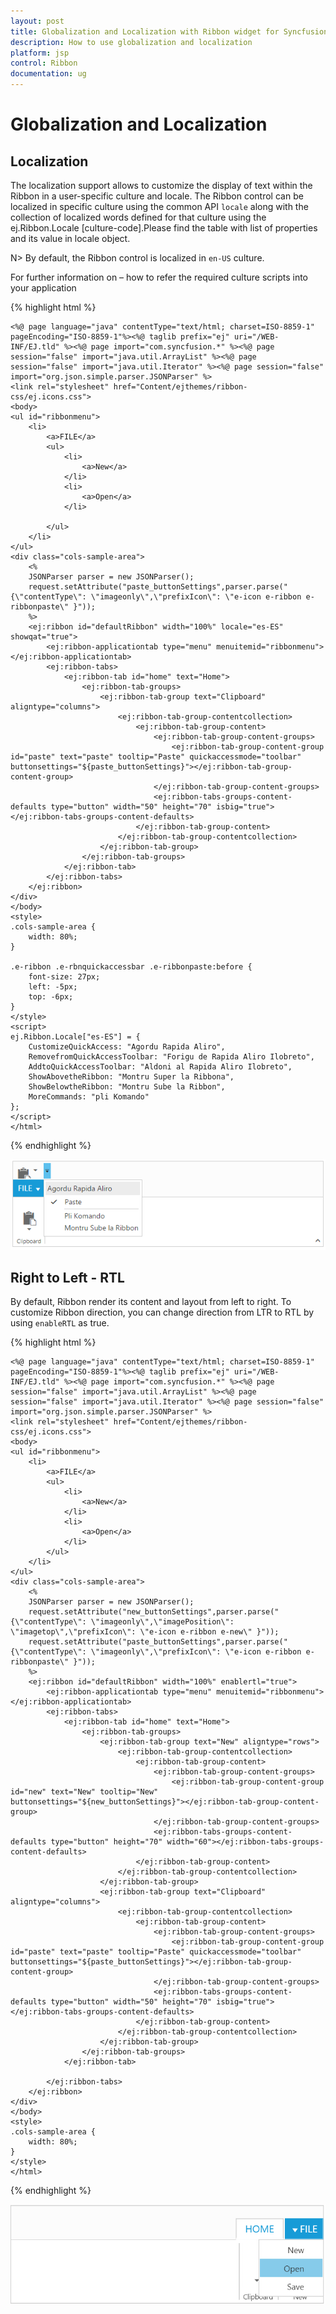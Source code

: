 ```yaml
---
layout: post
title: Globalization and Localization with Ribbon widget for Syncfusion Essential JS
description: How to use globalization and localization 
platform: jsp
control: Ribbon
documentation: ug
---
```

# Globalization and Localization

## Localization

The localization support allows to customize the display of text within the Ribbon in a user-specific culture and locale. The Ribbon control can be localized in specific culture using the common API `locale` along with the collection of localized words defined for that culture using the ej.Ribbon.Locale [culture-code].Please find the table with list of properties and its value in locale object.

N> By default, the Ribbon control is localized in `en-US` culture.

For further information on – how to refer the required culture scripts into your application

{% highlight html %}

    <%@ page language="java" contentType="text/html; charset=ISO-8859-1"
    pageEncoding="ISO-8859-1"%><%@ taglib prefix="ej" uri="/WEB-INF/EJ.tld" %><%@ page import="com.syncfusion.*" %><%@ page session="false" import="java.util.ArrayList" %><%@ page session="false" import="java.util.Iterator" %><%@ page session="false" import="org.json.simple.parser.JSONParser" %>
    <link rel="stylesheet" href="Content/ejthemes/ribbon-css/ej.icons.css">
    <body>
    <ul id="ribbonmenu">
        <li>
            <a>FILE</a>
            <ul>
                <li>
                    <a>New</a>
                </li>
                <li>
                    <a>Open</a>
                </li>

            </ul>
        </li>
    </ul>
    <div class="cols-sample-area">
        <%
        JSONParser parser = new JSONParser();
        request.setAttribute("paste_buttonSettings",parser.parse("{\"contentType\": \"imageonly\",\"prefixIcon\": \"e-icon e-ribbon e-ribbonpaste\" }"));
        %>
        <ej:ribbon id="defaultRibbon" width="100%" locale="es-ES" showqat="true">
            <ej:ribbon-applicationtab type="menu" menuitemid="ribbonmenu"></ej:ribbon-applicationtab>
            <ej:ribbon-tabs>
                <ej:ribbon-tab id="home" text="Home">
                    <ej:ribbon-tab-groups>
                        <ej:ribbon-tab-group text="Clipboard" aligntype="columns">
                            <ej:ribbon-tab-group-contentcollection>
                                <ej:ribbon-tab-group-content>
                                    <ej:ribbon-tab-group-content-groups>
                                        <ej:ribbon-tab-group-content-group id="paste" text="paste" tooltip="Paste" quickaccessmode="toolbar" buttonsettings="${paste_buttonSettings}"></ej:ribbon-tab-group-content-group>
                                    </ej:ribbon-tab-group-content-groups>
                                    <ej:ribbon-tabs-groups-content-defaults type="button" width="50" height="70" isbig="true"></ej:ribbon-tabs-groups-content-defaults>
                                </ej:ribbon-tab-group-content>
                            </ej:ribbon-tab-group-contentcollection>
                        </ej:ribbon-tab-group>
                    </ej:ribbon-tab-groups>
                </ej:ribbon-tab>
            </ej:ribbon-tabs>
        </ej:ribbon>
    </div>
    </body>
    <style>
    .cols-sample-area {
        width: 80%;
    }

    .e-ribbon .e-rbnquickaccessbar .e-ribbonpaste:before {
        font-size: 27px;
        left: -5px;
        top: -6px;
    }
    </style>
    <script>
    ej.Ribbon.Locale["es-ES"] = {
        CustomizeQuickAccess: "Agordu Rapida Aliro",
        RemovefromQuickAccessToolbar: "Forigu de Rapida Aliro Ilobreto",
        AddtoQuickAccessToolbar: "Aldoni al Rapida Aliro Ilobreto",
        ShowAbovetheRibbon: "Montru Super la Ribbona",
        ShowBelowtheRibbon: "Montru Sube la Ribbon",
        MoreCommands: "pli Komando"
    };
    </script>
    </html>
	
{% endhighlight %}

![](Globalizationandlocalization_images/Globalizationandlocalization._img1.png)

## Right to Left - RTL

By default, Ribbon render its content and layout from left to right. To customize Ribbon direction, you can change direction from LTR to RTL by using `enableRTL` as true.

{% highlight html %}

    <%@ page language="java" contentType="text/html; charset=ISO-8859-1"
    pageEncoding="ISO-8859-1"%><%@ taglib prefix="ej" uri="/WEB-INF/EJ.tld" %><%@ page import="com.syncfusion.*" %><%@ page session="false" import="java.util.ArrayList" %><%@ page session="false" import="java.util.Iterator" %><%@ page session="false" import="org.json.simple.parser.JSONParser" %>
    <link rel="stylesheet" href="Content/ejthemes/ribbon-css/ej.icons.css">
    <body>
    <ul id="ribbonmenu">
        <li>
            <a>FILE</a>
            <ul>
                <li>
                    <a>New</a>
                </li>
                <li>
                    <a>Open</a>
                </li>
            </ul>
        </li>
    </ul>
    <div class="cols-sample-area">
        <%
        JSONParser parser = new JSONParser();
        request.setAttribute("new_buttonSettings",parser.parse("{\"contentType\": \"imageonly\",\"imagePosition\": \"imagetop\",\"prefixIcon\": \"e-icon e-ribbon e-new\" }"));
        request.setAttribute("paste_buttonSettings",parser.parse("{\"contentType\": \"imageonly\",\"prefixIcon\": \"e-icon e-ribbon e-ribbonpaste\" }"));
        %>
        <ej:ribbon id="defaultRibbon" width="100%" enablertl="true">
            <ej:ribbon-applicationtab type="menu" menuitemid="ribbonmenu"></ej:ribbon-applicationtab>
            <ej:ribbon-tabs>
                <ej:ribbon-tab id="home" text="Home">
                    <ej:ribbon-tab-groups>
                        <ej:ribbon-tab-group text="New" aligntype="rows">
                            <ej:ribbon-tab-group-contentcollection>
                                <ej:ribbon-tab-group-content>
                                    <ej:ribbon-tab-group-content-groups>
                                        <ej:ribbon-tab-group-content-group id="new" text="New" tooltip="New" buttonsettings="${new_buttonSettings}"></ej:ribbon-tab-group-content-group>
                                    </ej:ribbon-tab-group-content-groups>
                                    <ej:ribbon-tabs-groups-content-defaults type="button" height="70" width="60"></ej:ribbon-tabs-groups-content-defaults>
                                </ej:ribbon-tab-group-content>
                            </ej:ribbon-tab-group-contentcollection>
                        </ej:ribbon-tab-group>
                        <ej:ribbon-tab-group text="Clipboard" aligntype="columns">
                            <ej:ribbon-tab-group-contentcollection>
                                <ej:ribbon-tab-group-content>
                                    <ej:ribbon-tab-group-content-groups>
                                        <ej:ribbon-tab-group-content-group id="paste" text="paste" tooltip="Paste" quickaccessmode="toolbar" buttonsettings="${paste_buttonSettings}"></ej:ribbon-tab-group-content-group>
                                    </ej:ribbon-tab-group-content-groups>
                                    <ej:ribbon-tabs-groups-content-defaults type="button" width="50" height="70" isbig="true"></ej:ribbon-tabs-groups-content-defaults>
                                </ej:ribbon-tab-group-content>
                            </ej:ribbon-tab-group-contentcollection>
                        </ej:ribbon-tab-group>
                    </ej:ribbon-tab-groups>
                </ej:ribbon-tab>

            </ej:ribbon-tabs>
        </ej:ribbon>
    </div>
    </body>
    <style>
    .cols-sample-area {
        width: 80%;
    }
    </style>
    </html>

{% endhighlight %}

![](Globalizationandlocalization_images/Globalizationandlocalization._img2.png)


